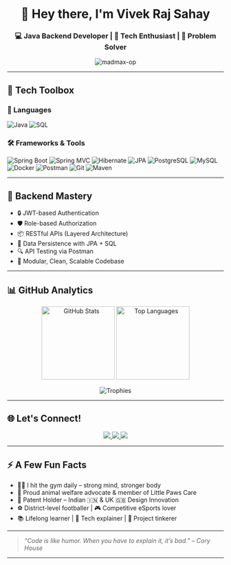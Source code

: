 <h1 align="center">👋 Hey there, I'm Vivek Raj Sahay</h1>
<h3 align="center">💻 Java Backend Developer | 🚀 Tech Enthusiast | 🎯 Problem Solver</h3>

<p align="center">
  <img src="https://komarev.com/ghpvc/?username=madmax-op&label=Profile%20views&color=0e75b6&style=flat" alt="madmax-op" />
</p>

---

## 🧰 Tech Toolbox

### 🚀 Languages
![Java](https://img.shields.io/badge/Java-%23ED8B00.svg?style=for-the-badge&logo=java&logoColor=white)
![SQL](https://img.shields.io/badge/SQL-005C84.svg?style=for-the-badge&logo=mysql&logoColor=white)

### 🛠 Frameworks & Tools
![Spring Boot](https://img.shields.io/badge/Spring_Boot-6DB33F?style=for-the-badge&logo=spring-boot&logoColor=white)
![Spring MVC](https://img.shields.io/badge/Spring_MVC-6DB33F?style=for-the-badge&logo=spring&logoColor=white)
![Hibernate](https://img.shields.io/badge/Hibernate-59666C?style=for-the-badge&logo=hibernate)
![JPA](https://img.shields.io/badge/JPA-F57C00?style=for-the-badge&logoColor=white)
![PostgreSQL](https://img.shields.io/badge/PostgreSQL-316192?style=for-the-badge&logo=postgresql&logoColor=white)
![MySQL](https://img.shields.io/badge/MySQL-4479A1.svg?style=for-the-badge&logo=mysql&logoColor=white)
![Docker](https://img.shields.io/badge/Docker-0db7ed.svg?style=for-the-badge&logo=docker&logoColor=white)
![Postman](https://img.shields.io/badge/Postman-F36836?style=for-the-badge&logo=postman&logoColor=white)
![Git](https://img.shields.io/badge/Git-F05032.svg?style=for-the-badge&logo=git&logoColor=white)
![Maven](https://img.shields.io/badge/Maven-C71A36?style=for-the-badge&logo=apache-maven&logoColor=white)

---

## 🔐 Backend Mastery

- 🔒 JWT-based Authentication  
- 🛡 Role-based Authorization  
- 📦 RESTful APIs (Layered Architecture)  
- 💾 Data Persistence with JPA + SQL  
- 🔍 API Testing via Postman  
- 🧩 Modular, Clean, Scalable Codebase

---

## 📊 GitHub Analytics

<p align="center">
  <img src="https://github-readme-stats.vercel.app/api?username=madmax-op&show_icons=true&theme=tokyonight" alt="GitHub Stats" height="170" />
  <img src="https://github-readme-stats.vercel.app/api/top-langs/?username=madmax-op&layout=compact&theme=tokyonight" alt="Top Languages" height="170" />
</p>

<p align="center">
  <img src="https://github-profile-trophy.vercel.app/?username=madmax-op&theme=darkhub&margin-w=15&no-frame=true" alt="Trophies" />
</p>

---

## 🌐 Let's Connect!

<p align="center">
  <a href="https://www.linkedin.com/in/vivek-raj-sahay" target="_blank">
    <img src="https://img.shields.io/badge/LinkedIn-%230077B5.svg?&style=for-the-badge&logo=linkedin&logoColor=white" />
  </a>
  <a href="mailto:vivekaman742@gmail.com">
    <img src="https://img.shields.io/badge/Gmail-D14836?&style=for-the-badge&logo=gmail&logoColor=white" />
  </a>
  <a href="https://x.com/VivekRajSahay1" target="_blank">
    <img src="https://img.shields.io/badge/X-%23000000.svg?style=for-the-badge&logo=twitter&logoColor=white" />
  </a>
</p>

---

## ⚡ A Few Fun Facts

- 🏋️‍♂️ I hit the gym daily – strong mind, stronger body  
- 🐾 Proud animal welfare advocate & member of Little Paws Care  
- 🧠 Patent Holder – Indian 🇮🇳 & UK 🇬🇧 Design Innovation  
- ⚽ District-level footballer | 🎮 Competitive eSports lover  
- 📚 Lifelong learner | 💬 Tech explainer | 🔧 Project tinkerer

---

> _“Code is like humor. When you have to explain it, it’s bad.” – Cory House_

---
